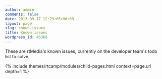 ```yaml
---
author: admin
comments: false
date: 2013-09-17 12:29:05+00:00
layout: page
slug: known-issues
title: Known issues
wordpress_id: 46368
---
```


These are rtMedia's known issues, currently on the developer team's todo list to solve.

{% include themes/rtcamp/modules/child-pages.html context=page.url depth=1 %}
